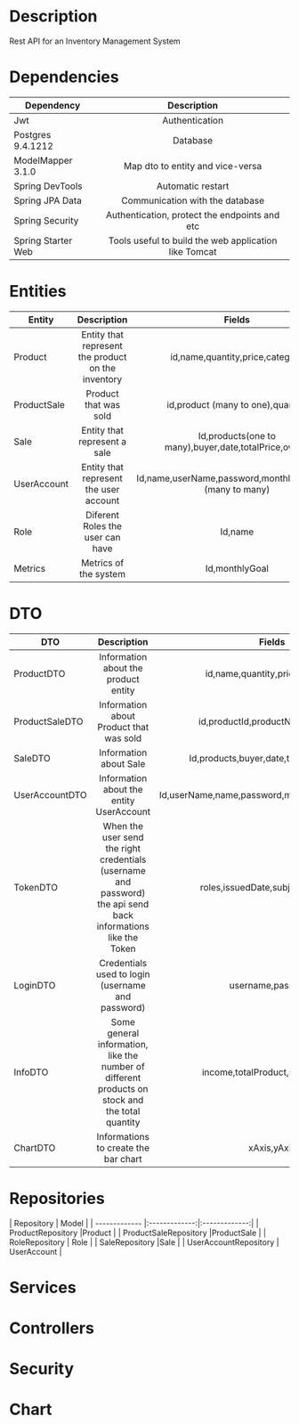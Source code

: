 # Description
Rest API for an Inventory Management System
# Dependencies
| Dependency  | Description |
| ------------- |:-------------:|
|  Jwt     | Authentication     |
| Postgres   9.4.1212 | Database     |
| ModelMapper 3.1.0| Map dto to entity and vice-versa     |
| Spring DevTools | Automatic restart     |
| Spring JPA Data      | Communication with the database     |
| Spring Security      | Authentication, protect the endpoints and etc    |
| Spring Starter Web      | Tools useful to build the web application like Tomcat     |

# Entities
| Entity  | Description | Fields |
| ------------- |:-------------:|:-------------:|
|  Product     | Entity that represent the product on the inventory     |id,name,quantity,price,category     |
| ProductSale   | Product that was sold    | id,product (many to one),quantity    |
| Sale | Entity that represent a sale     |Id,products(one to many),buyer,date,totalPrice,owner     |
| UserAccount | Entity that represent the user account     |Id,name,userName,password,monthlyGoal,roles (many to many)     |
| Role     | Diferent Roles the user can have     |Id,name     |
| Metrics      | Metrics of the system    |Id,monthlyGoal     |


# DTO
| DTO  | Description | Fields |
| ------------- |:-------------:|:-------------:|
|  ProductDTO    |Information about the product entity     |id,name,quantity,price,category     |
| ProductSaleDTO   | Information about Product that was sold    | id,productId,productName,quantity    |
| SaleDTO | Information about Sale     |Id,products,buyer,date,totalPrice,owner     |
| UserAccountDTO |Information about the entity UserAccount     |Id,userName,name,password,monthlyGoal,rolesName     |
| TokenDTO     | When the user send the right credentials (username and password) the api send back informations like the Token |roles,issuedDate,subject,fullToken     |
| LoginDTO      | Credentials used to login (username and password)   |username,password    |
| InfoDTO      |  Some general information, like the number of different products on stock and the total quantity   |income,totalProduct,sumQuantity    |
| ChartDTO      | Informations to create the bar chart   |xAxis,yAxis    |

# Repositories
| Repository  | Model |
| ------------- |:-------------:|:-------------:|
|  ProductRepository    |Product        |
| ProductSaleRepository   |ProductSale   |
| RoleRepository | Role     |
| SaleRepository |Sale        |
| UserAccountRepository     | UserAccount |

# Services

# Controllers

# Security



# Chart
